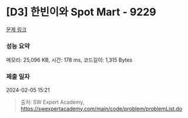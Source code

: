 # [D3] 한빈이와 Spot Mart - 9229 

[문제 링크](https://swexpertacademy.com/main/code/problem/problemDetail.do?contestProbId=AW8Wj7cqbY0DFAXN) 

### 성능 요약

메모리: 25,096 KB, 시간: 178 ms, 코드길이: 1,315 Bytes

### 제출 일자

2024-02-05 15:21



> 출처: SW Expert Academy, https://swexpertacademy.com/main/code/problem/problemList.do